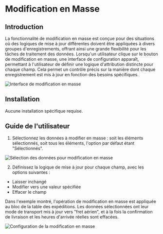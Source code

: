 # **Modification en Masse**

## Introduction

La fonctionnalité de modification en masse est conçue pour des situations où des logiques de mise à jour différentes doivent être appliquées à divers groupes d'enregistrements, offrant ainsi une grande flexibilité pour les tâches de traitement des données. Lorsqu'un utilisateur clique sur le bouton de modification en masse, une interface de configuration apparaît, permettant à l'utilisateur de définir une logique d'attribution distincte pour chaque champ. Cela permet un contrôle précis sur la manière dont chaque enregistrement est mis à jour en fonction des besoins spécifiques.

![Interface de modification en masse](https://static-docs.nocobase.com/70e1fb4122f56fc340405b16d229bd60.png)

## Installation

Aucune installation spécifique requise.

## Guide de l'utilisateur

1. Sélectionnez les données à modifier en masse : soit les éléments sélectionnés, soit tous les éléments, l'option par défaut étant "Sélectionnés".

![Sélection des données pour modification en masse](https://static-docs.nocobase.com/c158538d86397bd48fdaed606b647166.png)

2. Définissez la logique de mise à jour pour chaque champ, avec les options suivantes :

  - Laisser inchangé
  - Modifier vers une valeur spécifiée
  - Effacer le champ

Dans l'exemple montré, l'opération de modification en masse est appliquée au bloc de la table des expéditions. Les données sélectionnées ont leur mode de transport mis à jour vers "fret aérien", et à la fois la confirmation de livraison et les heures d'arrivée réelles sont effacées.

![Configuration de la modification en masse](https://static-docs.nocobase.com/65db9e898d11b01441b7830895f4dd76.gif)
